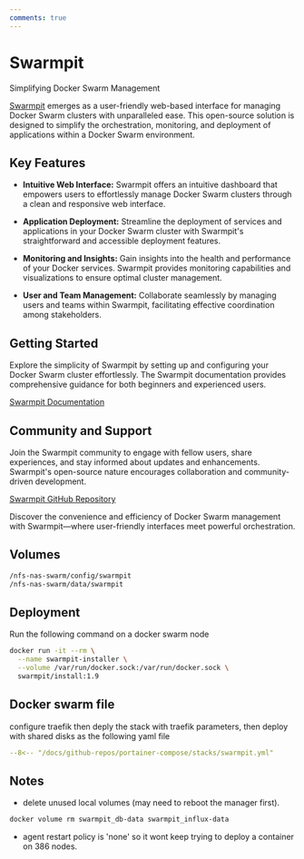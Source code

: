 ```yaml
---
comments: true
---
```


# Swarmpit

Simplifying Docker Swarm Management

[Swarmpit](https://swarmpit.io/) emerges as a user-friendly web-based interface for managing Docker Swarm clusters with unparalleled ease. This open-source solution is designed to simplify the orchestration, monitoring, and deployment of applications within a Docker Swarm environment.

## Key Features

- **Intuitive Web Interface:** Swarmpit offers an intuitive dashboard that empowers users to effortlessly manage Docker Swarm clusters through a clean and responsive web interface.

- **Application Deployment:** Streamline the deployment of services and applications in your Docker Swarm cluster with Swarmpit's straightforward and accessible deployment features.

- **Monitoring and Insights:** Gain insights into the health and performance of your Docker services. Swarmpit provides monitoring capabilities and visualizations to ensure optimal cluster management.

- **User and Team Management:** Collaborate seamlessly by managing users and teams within Swarmpit, facilitating effective coordination among stakeholders.

## Getting Started

Explore the simplicity of Swarmpit by setting up and configuring your Docker Swarm cluster effortlessly. The Swarmpit documentation provides comprehensive guidance for both beginners and experienced users.

[Swarmpit Documentation](https://swarmpit.io/docs/)

## Community and Support

Join the Swarmpit community to engage with fellow users, share experiences, and stay informed about updates and enhancements. Swarmpit's open-source nature encourages collaboration and community-driven development.

[Swarmpit GitHub Repository](https://github.com/swarmpit/swarmpit)

Discover the convenience and efficiency of Docker Swarm management with Swarmpit—where user-friendly interfaces meet powerful orchestration.

## Volumes
```bash
/nfs-nas-swarm/config/swarmpit
/nfs-nas-swarm/data/swarmpit
```

## Deployment

Run the following command on a docker swarm node
``` bash
docker run -it --rm \
  --name swarmpit-installer \
  --volume /var/run/docker.sock:/var/run/docker.sock \
  swarmpit/install:1.9
```

## Docker swarm file

configure traefik then deply the stack with traefik parameters, then deploy with shared disks as the following yaml file

``` yaml linenums="1" 
--8<-- "/docs/github-repos/portainer-compose/stacks/swarmpit.yml"
```

## Notes

- delete unused local volumes (may need to reboot the manager first).
```bash
docker volume rm swarmpit_db-data swarmpit_influx-data
```

- agent restart policy is 'none' so it wont keep trying to deploy a container on 386 nodes.